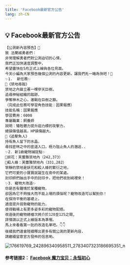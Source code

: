 ```yaml
---
title: 'Facebook最新官方公告'
lang: zh-CN
---
```


## 💡 Facebook最新官方公告

```
【公測新內容預告】📣
致 法蘭城勇者們：   
非常理解勇者們對公測迫切的心情，
我們正加快速度調整中，
希望盡快在5月正式上線與各位見面。
今天小編為大家預告幾個公測的內容更新。讓我們先一睹為快吧！👀
✨1.  新任務✨
🔸《禁地尋蹤》
禁地之內聳立著一棵參天巨樹，
追尋神秘組織的蹤跡，
爭奪神木之心，激戰在巨樹之巔。
（完成此任務可學習角色技能：因果報應）
技能名稱：因果報應
學習費用：6000
專屬職業：飼養師
說明：犧牲體力提升迴力標的攻擊力，
總損傷值越高，HP損傷越大。
🔸《追擊魚人》
持有魚人留下的水晶，
尋找密林之中的密道入口，極力阻止魚人的潛逃..
✨2. 新1級寵物捕捉點✨
🔸妖花：芙蕾雅禁地內（242,373）
🔸殺人蜂：芙蕾雅禁地內（331,282）
寧靜的禁地是妖花和殺人蜂的繁衍之地，
它們可愛的小寶寶就誕生在島中的某處。
封印師們抽出手中的封印卡，把他們收到碗裡來！
✨3. 寵物大改造✨
你是否有鐘情於某種寵物，
卻因為它不夠強大而不能上場的煩惱呢？寵物改造可以幫到你！
在保持平衡的基礎上，
適度提升弱勢寵物的能力，
使得戰場上有更多姿多彩的寵物配搭。
改造後的寵物總檔次將介於120至125之間,
詳情請以正式上線版本為準喔。
馬上來看看第一批的改造名單吧。👇👇
後續我們還會陸續釋出更多有關公測的更新內容，
請繼續留意官方發佈的信息喲。

```
![176619769_242896340958511_2783407323186695351_n](https://user-images.githubusercontent.com/78347270/116384688-100d6f80-a853-11eb-86a4-3cc45947c059.png)


#### 参考链接2： [Facebook 魔力宝贝：永恒初心](https://www.facebook.com/cg.originmood/posts/242895540958591)